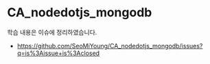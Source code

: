 # CA_nodedotjs_mongodb
학습 내용은 이슈에 정리하였습니다.
- https://github.com/SeoMiYoung/CA_nodedotjs_mongodb/issues?q=is%3Aissue+is%3Aclosed
